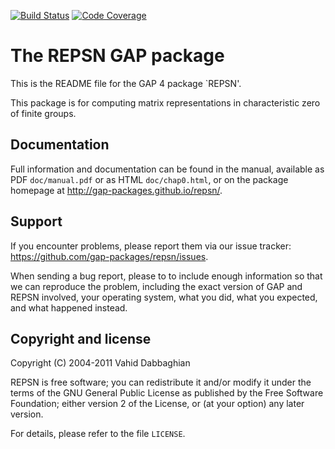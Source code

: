 [![Build Status](https://travis-ci.com/gap-packages/repsn.svg)](https://travis-ci.com/gap-packages/repsn)
[![Code Coverage](https://codecov.io/github/gap-packages/repsn/coverage.svg)](https://codecov.io/gh/gap-packages/repsn)

# The REPSN GAP package

This is the README file for the GAP 4 package `REPSN'.

This package is for computing matrix representations in characteristic zero of finite groups.


## Documentation

Full information and documentation can be found in the manual, available
as PDF `doc/manual.pdf` or as HTML `doc/chap0.html`, or on the package
homepage at <http://gap-packages.github.io/repsn/>.


## Support

If you encounter problems, please report them via our issue tracker:
  <https://github.com/gap-packages/repsn/issues>.

When sending a bug report, please to to include enough information so
that we can reproduce the problem, including the exact version of GAP
and REPSN involved, your operating system, what you did, what you
expected, and what happened instead.


## Copyright and license

Copyright (C) 2004-2011 Vahid Dabbaghian

REPSN is free software; you can redistribute it and/or modify
it under the terms of the GNU General Public License as published by the
Free Software Foundation; either version 2 of the License, or (at your
option) any later version.

For details, please refer to the file `LICENSE`.

